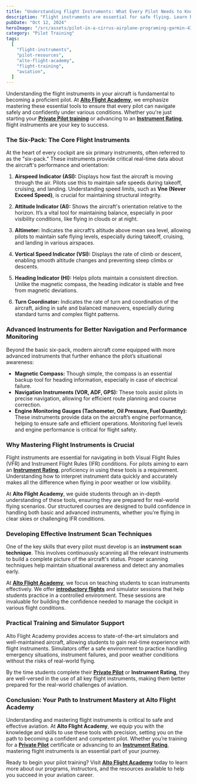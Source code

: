 ```yaml
---
title: "Understanding Flight Instruments: What Every Pilot Needs to Know"
description: "Flight instruments are essential for safe flying. Learn how Alto Flight Academy helps pilots master these critical tools for safe and effective navigation."
pubDate: "Oct 12, 2024"
heroImage: "/src/assets/pilot-in-a-cirrus-airplane-programing-garmin-430.jpg"
category: "Pilot Training"
tags:
  [
    "flight-instruments",
    "pilot-resources",
    "alto-flight-academy",
    "flight-training",
    "aviation",
  ]
---
```


Understanding the flight instruments in your aircraft is fundamental to becoming a proficient pilot. At **[Alto Flight Academy](https://altoflight.com/)**, we emphasize mastering these essential tools to ensure that every pilot can navigate safely and confidently under various conditions. Whether you're just starting your **[Private Pilot training](https://altoflight.com/flight-training/private-pilot/)** or advancing to an **[Instrument Rating](https://altoflight.com/flight-training/instrument-rating/)**, flight instruments are your key to success.

### The Six-Pack: The Core Flight Instruments

At the heart of every cockpit are six primary instruments, often referred to as the "six-pack." These instruments provide critical real-time data about the aircraft's performance and orientation:

1. **Airspeed Indicator (ASI):** Displays how fast the aircraft is moving through the air. Pilots use this to maintain safe speeds during takeoff, cruising, and landing. Understanding speed limits, such as **Vne (Never Exceed Speed)**, is crucial for maintaining structural integrity.
2. **Attitude Indicator (AI):** Shows the aircraft's orientation relative to the horizon. It’s a vital tool for maintaining balance, especially in poor visibility conditions, like flying in clouds or at night.
3. **Altimeter:** Indicates the aircraft’s altitude above mean sea level, allowing pilots to maintain safe flying levels, especially during takeoff, cruising, and landing in various airspaces.

4. **Vertical Speed Indicator (VSI):** Displays the rate of climb or descent, enabling smooth altitude changes and preventing steep climbs or descents.

5. **Heading Indicator (HI):** Helps pilots maintain a consistent direction. Unlike the magnetic compass, the heading indicator is stable and free from magnetic deviations.

6. **Turn Coordinator:** Indicates the rate of turn and coordination of the aircraft, aiding in safe and balanced maneuvers, especially during standard turns and complex flight patterns.

### Advanced Instruments for Better Navigation and Performance Monitoring

Beyond the basic six-pack, modern aircraft come equipped with more advanced instruments that further enhance the pilot’s situational awareness:

- **Magnetic Compass:** Though simple, the compass is an essential backup tool for heading information, especially in case of electrical failure.
- **Navigation Instruments (VOR, ADF, GPS):** These tools assist pilots in precise navigation, allowing for efficient route planning and course correction.
- **Engine Monitoring Gauges (Tachometer, Oil Pressure, Fuel Quantity):** These instruments provide data on the aircraft’s engine performance, helping to ensure safe and efficient operations. Monitoring fuel levels and engine performance is critical for flight safety.

### Why Mastering Flight Instruments is Crucial

Flight instruments are essential for navigating in both Visual Flight Rules (VFR) and Instrument Flight Rules (IFR) conditions. For pilots aiming to earn an **[Instrument Rating](https://altoflight.com/flight-training/instrument-rating/)**, proficiency in using these tools is a requirement. Understanding how to interpret instrument data quickly and accurately makes all the difference when flying in poor weather or low visibility.

At **Alto Flight Academy**, we guide students through an in-depth understanding of these tools, ensuring they are prepared for real-world flying scenarios. Our structured courses are designed to build confidence in handling both basic and advanced instruments, whether you're flying in clear skies or challenging IFR conditions.

### Developing Effective Instrument Scan Techniques

One of the key skills that every pilot must develop is an **instrument scan technique**. This involves continuously scanning all the relevant instruments to build a complete picture of the aircraft's status. Proper scanning techniques help maintain situational awareness and detect any anomalies early.

At **[Alto Flight Academy](https://altoflight.com/)**, we focus on teaching students to scan instruments effectively. We offer **[introductory flights](https://altoflight.com/)** and simulator sessions that help students practice in a controlled environment. These sessions are invaluable for building the confidence needed to manage the cockpit in various flight conditions.

### Practical Training and Simulator Support

Alto Flight Academy provides access to state-of-the-art simulators and well-maintained aircraft, allowing students to gain real-time experience with flight instruments. Simulators offer a safe environment to practice handling emergency situations, instrument failures, and poor weather conditions without the risks of real-world flying.

By the time students complete their **[Private Pilot](https://altoflight.com/flight-training/private-pilot/)** or **Instrument Rating**, they are well-versed in the use of all key flight instruments, making them better prepared for the real-world challenges of aviation.

### Conclusion: Your Path to Instrument Mastery at Alto Flight Academy

Understanding and mastering flight instruments is critical to safe and effective aviation. At **Alto Flight Academy**, we equip you with the knowledge and skills to use these tools with precision, setting you on the path to becoming a confident and competent pilot. Whether you’re training for a **[Private Pilot](https://altoflight.com/flight-training/private-pilot/)** certificate or advancing to an **[Instrument Rating](https://altoflight.com/flight-training/instrument-rating/)**, mastering flight instruments is an essential part of your journey.

Ready to begin your pilot training? Visit **[Alto Flight Academy](https://altoflight.com/about/our-team/)** today to learn more about our programs, instructors, and the resources available to help you succeed in your aviation career.
